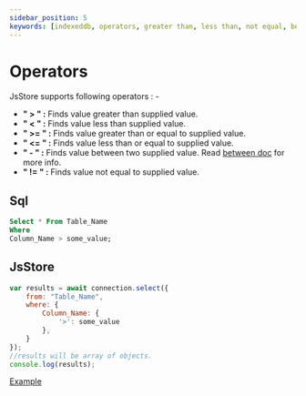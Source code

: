 ```yaml
---
sidebar_position: 5
keywords: [indexeddb, operators, greater than, less than, not equal, between, query]
---
```


# Operators

JsStore supports following operators : -

*   **" &gt; " :** Finds value greater than supplied value.
*   **" &lt; " :** Finds value less than supplied value.
*   **" &gt;= " :** Finds value greater than or equal to supplied value.
*   **" &lt;= " :** Finds value less than or equal to supplied value.
*   **" \- " :** Finds value between two supplied value. Read <a href="/docs/where/between">between doc</a> for more info.
*   **" != " :** Finds value not equal to supplied value. 

## Sql

```sql
Select * From Table_Name
Where
Column_Name > some_value;
```

## JsStore

```javascript
var results = await connection.select({
    from: "Table_Name",
    where: {
        Column_Name: {
            '>': some_value
        },
    }
});
//results will be array of objects.
console.log(results);
```

<p class="text--center">
    <a class="button button--info" target="_blank" href="https://ujjwalguptaofficial.github.io/idbstudio/?db=Demo&query=select(%7B%0A%20%20%20%20from%3A%20%22Products%22%2C%0A%20%20%20%20where%3A%20%7B%0A%20%20%20%20%20%20%20%20price%3A%7B%0A%20%20%20%20%20%20%20%20%20%22%3E%22%3A20%0A%20%20%20%20%20%20%20%20%7D%0A%20%20%20%20%7D%0A%7D)%3B%0A">Example</a>
</p>
